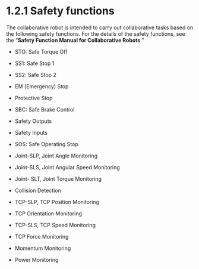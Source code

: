 # 1.2.1 Safety functions

The collaborative robot is intended to carry out collaborative tasks based on the following safety functions. For the details of the safety functions, see the “**Safety Function Manual for Collaborative Robots**.”

* STO: Safe Torque Off

* SS1: Safe Stop 1

* SS2: Safe Stop 2

* EM \(Emergency\) Stop

* Protective Stop

* SBC: Safe Brake Control

* Safety Outputs

* Safety Inputs

* SOS: Safe Operating Stop

* Joint-SLP, Joint Angle Monitoring

* Joint-SLS, Joint Angular Speed Monitoring

* Joint- SLT, Joint Torque Monitoring

* Collision Detection

* TCP-SLP, TCP Position Monitoring

* TCP Orientation Monitoring

* TCP-SLS, TCP Speed Monitoring

* TCP Force Monitoring

* Momentum Monitoring

* Power Monitoring



